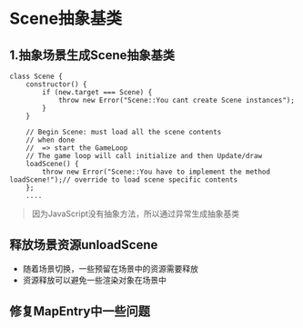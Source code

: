 # Scene抽象基类
## 1.抽象场景生成Scene抽象基类
```
class Scene {
    constructor() {
        if (new.target === Scene) {
            throw new Error("Scene::You cant create Scene instances");
        }
    }

    // Begin Scene: must load all the scene contents
    // when done 
    //  => start the GameLoop
    // The game loop will call initialize and then Update/draw
    loadScene() {
        throw new Error("Scene::You have to implement the method loadScene!");// override to load scene specific contents
    };
    ....
```
> 因为JavaScript没有抽象方法，所以通过异常生成抽象基类

## 释放场景资源unloadScene
+ 随着场景切换，一些预留在场景中的资源需要释放
+ 资源释放可以避免一些渲染对象在场景中

## 修复MapEntry中一些问题
